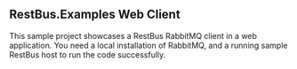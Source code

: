 ## RestBus.Examples Web Client ##

This sample project showcases a RestBus RabbitMQ client in a web application.
You need a local installation of RabbitMQ, and a running sample RestBus host to run the code successfully.
